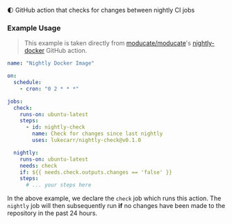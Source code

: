 🌓 GitHub action that checks for changes between nightly CI jobs

### Example Usage

> This example is taken directly from [moducate/moducate](https://github.com/moducate/moducate)'s [nightly-docker](https://github.com/moducate/moducate/blob/main/.github/workflows/nightly-docker.yml) GitHub action.

```yml
name: "Nightly Docker Image"

on:
  schedule:
    - cron: "0 2 * * *"

jobs:
  check:
    runs-on: ubuntu-latest
    steps:
      - id: nightly-check
        name: Check for changes since last nightly
        uses: lukecarr/nightly-check@v0.1.0

  nightly:
    runs-on: ubuntu-latest
    needs: check
    if: ${{ needs.check.outputs.changes == 'false' }}
    steps:        
      # ... your steps here
```

In the above example, we declare the `check` job which runs this action. The `nightly` job will then subsequently run **if** no changes have been made to the repository in the past 24 hours.
